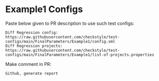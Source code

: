 # Example1 Configs
Paste below given to PR description to use such test configs:
```
Diff Regression config: https://raw.githubusercontent.com/checkstyle/test-configs/main/FinalParameters/Example1/config.xml
Diff Regression projects: https://raw.githubusercontent.com/checkstyle/test-configs/main/FinalParameters/Example1/list-of-projects.properties
```
Make comment in PR:
```
Github, generate report
```

